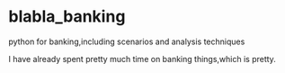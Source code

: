 # blabla_banking
python for banking,including scenarios and analysis techniques

I have already spent pretty much time on banking things,which is pretty.
